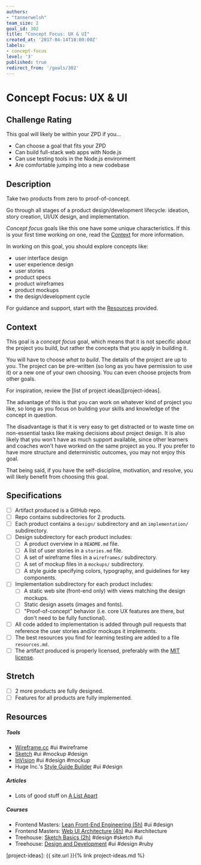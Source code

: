 ```yaml
---
authors:
- "tannerwelsh"
team_size: 2
goal_id: 302
title: "Concept Focus: UX & UI"
created_at: '2017-04-14T10:00:00Z'
labels:
- concept-focus
level: '3'
published: true
redirect_from: '/goals/302'
---
```


# Concept Focus: UX & UI

## Challenge Rating

This goal will likely be within your ZPD if you...

- Can choose a goal that fits your ZPD
- Can build full-stack web apps with Node.js
- Can use testing tools in the Node.js environment
- Are comfortable jumping into a new codebase

## Description

Take two products from zero to proof-of-concept.

Go through all stages of a product design/development lifecycle: ideation, story creation, UI/UX design, and implementation.

_Concept focus_ goals like this one have some unique characteristics. If this is your first time working on one, read the [Context](#context) for more information.

In working on this goal, you should explore concepts like:

- user interface design
- user experience design
- user stories
- product specs
- product wireframes
- product mockups
- the design/development cycle

For guidance and support, start with the [Resources](#resources) provided.

## Context

This goal is a _concept focus_ goal, which means that it is not specific about the project you build, but rather the concepts that you apply in building it.

You will have to choose _what to build_. The details of the project are up to you. The project can be pre-written (so long as you have permission to use it) or a new one of your own choosing. You can even choose projects from other goals.

For inspiration, review the [list of project ideas][project-ideas].

The advantage of this is that you can work on whatever kind of project you like, so long as you focus on building your skills and knowledge of the concept in question.

The disadvantage is that it is very easy to get distracted or to waste time on non-essential tasks like making decisions about project design. It is also likely that you won't have as much support available, since other learners and coaches won't have worked on the same project as you. If you prefer to have more structure and deterministic outcomes, you may not enjoy this goal.

That being said, if you have the self-discipline, motivation, and resolve, you will likely benefit from choosing this goal.

## Specifications

- [ ] Artifact produced is a GitHub repo.
- [ ] Repo contains subdirectories for 2 products.
- [ ] Each product contains a `design/` subdirectory and an `implementation/` subdirectory.
- [ ] Design subdirectory for each product includes:
  - [ ] A product overview in a `README.md` file.
  - [ ] A list of user stories in a `stories.md` file.
  - [ ] A set of wireframe files in a `wireframes/` subdirectory.
  - [ ] A set of mockup files in a `mockups/` subdirectory.
  - [ ] A style guide specifying colors, typography, and guidelines for key components.
- [ ] Implementation subdirectory for each product includes:
  - [ ] A static web site (front-end only) with views matching the design mockups.
  - [ ] Static design assets (images and fonts).
  - [ ] "Proof-of-concept" behavior (i.e. core UX features are there, but don't need to be fully functional).
- [ ] All code added to implementation is added through pull requests that reference the user stories and/or mockups it implements.
- [ ] The best resources you find for learning testing are added to a file `resources.md`.
- [ ] The artifact produced is properly licensed, preferably with the [MIT license][mit-license].

## Stretch

- [ ] 2 more products are fully designed.
- [ ] Features for all products are fully implemented.

## Resources

##### Tools

- [Wireframe.cc](https://wireframe.cc/) #ui #wireframe
- [Sketch](https://www.sketchapp.com/) #ui #mockup #design
- [InVision](https://www.invisionapp.com/) #ui #design #mockup
- Huge Inc.'s [Style Guide Builder](https://hugeinc.github.io/styleguide/) #ui #design

##### Articles

- Lots of good stuff on [A List Apart](https://alistapart.com/)

##### Courses

- Frontend Masters: [Lean Front-End Engineering (5h)](https://frontendmasters.com/courses/lean-front-end-engineering/) #ui #design
- Frontend Masters: [Web UI Architecture (4h)](https://frontendmasters.com/courses/web-ui-architecture/) #ui #architecture
- Treehouse: [Sketch Basics (2h)](https://teamtreehouse.com/library/sketch-basics) #design #sketch #ui
- Treehouse: [Design and Development](https://teamtreehouse.com/library/design-and-development) #ui #design #ruby

[mit-license]: https://opensource.org/licenses/MIT
[project-ideas]: {{ site.url }}{% link project-ideas.md %}
